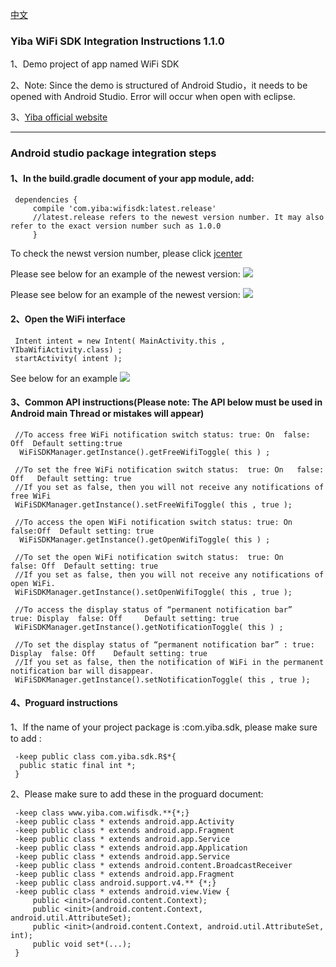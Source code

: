 [中文](README.md)
### Yiba WiFi SDK Integration Instructions 1.1.0
 1、Demo project of app named WiFi SDK
 
 2、Note: Since the demo is structured of Android Studio，it needs to be opened with Android Studio. Error will occur when open with eclipse. 
 
 3、[Yiba official website](http://global.18wifibank.com/) 
 
---

### Android studio package integration steps
 
#### 1、In the build.gradle document of your app module, add:
```
 dependencies {
     compile 'com.yiba:wifisdk:latest.release'
     //latest.release refers to the newest version number. It may also refer to the exact version number such as 1.0.0
     }
```
 To check the newst version number, please click  [jcenter](http://jcenter.bintray.com/com/yiba/wifisdk/)
 
 Please see below for an example of the newest version:
 ![](http://i2.buimg.com/567571/69c62f08ef69e2a9.png)
 
  Please see below for an example of the newest version:
 ![](http://i2.buimg.com/567571/0abc4b2047ec2952.png)
 
#### 2、Open the WiFi interface
```
 Intent intent = new Intent( MainActivity.this , YIbaWifiActivity.class) ;
 startActivity( intent );
```
 See below for an example
 ![](http://i2.buimg.com/567571/976f52477c954722.png)
 
 
#### 3、Common API instructions(Please note: The API below must be used in Android main Thread or mistakes will appear)
```
 //To access free WiFi notification switch status: true: On  false: Off  Default setting:true 
  WiFiSDKManager.getInstance().getFreeWifiToggle( this ) ;
 
 //To set the free WiFi notification switch status:  true: On   false: Off   Default setting: true
 //If you set as false, then you will not receive any notifications of free WiFi 
 WiFiSDKManager.getInstance().setFreeWifiToggle( this , true );
 
 //To access the open WiFi notification switch status: true: On   false:Off  Default setting: true
  WiFiSDKManager.getInstance().getOpenWifiToggle( this ) ;
 
 //To set the open WiFi notification switch status:  true: On    false: Off  Default setting: true
 //If you set as false, then you will not receive any notifications of open WiFi.
 WiFiSDKManager.getInstance().setOpenWifiToggle( this , true );
 
 //To access the display status of “permanent notification bar”   true: Display  false: Off     Default setting: true
 WiFiSDKManager.getInstance().getNotificationToggle( this ) ;
 
 //To set the display status of “permanent notification bar” : true: Display  false: Off    Default setting: true 
 //If you set as false, then the notification of WiFi in the permanent notification bar will disappear. 
 WiFiSDKManager.getInstance().setNotificationToggle( this , true );
```
 
#### 4、Proguard instructions 
 1、If the name of your project package is :com.yiba.sdk, please make sure to add :
```
 -keep public class com.yiba.sdk.R$*{
  public static final int *;
 }
```
 2、Please make sure to add these in the proguard document:
``` 
 -keep class www.yiba.com.wifisdk.**{*;}
 -keep public class * extends android.app.Activity
 -keep public class * extends android.app.Fragment
 -keep public class * extends android.app.Service
 -keep public class * extends android.app.Application
 -keep public class * extends android.app.Service
 -keep public class * extends android.content.BroadcastReceiver
 -keep public class * extends android.app.Fragment
 -keep public class android.support.v4.** {*;}
 -keep public class * extends android.view.View {
     public <init>(android.content.Context);
     public <init>(android.content.Context, android.util.AttributeSet);
     public <init>(android.content.Context, android.util.AttributeSet, int);
     public void set*(...);
 }
``` 
